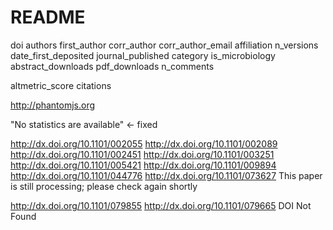 # README

doi
authors
first_author
corr_author
corr_author_email
affiliation
n_versions
date_first_deposited
journal_published
category
is_microbiology
abstract_downloads
pdf_downloads
n_comments

altmetric_score
citations

http://phantomjs.org


"No statistics are available" <- fixed


http://dx.doi.org/10.1101/002055
http://dx.doi.org/10.1101/002089
http://dx.doi.org/10.1101/002451
http://dx.doi.org/10.1101/003251
http://dx.doi.org/10.1101/005421
http://dx.doi.org/10.1101/009894
http://dx.doi.org/10.1101/044776
http://dx.doi.org/10.1101/073627
This paper is still processing; please check again shortly

http://dx.doi.org/10.1101/079855
http://dx.doi.org/10.1101/079665
DOI Not Found
